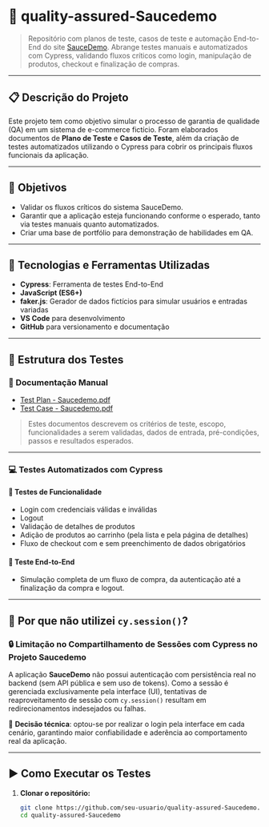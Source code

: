 # 🛒 quality-assured-Saucedemo

> Repositório com planos de teste, casos de teste e automação End-to-End do site [SauceDemo](https://www.saucedemo.com). Abrange testes manuais e automatizados com Cypress, validando fluxos críticos como login, manipulação de produtos, checkout e finalização de compras.

---

## 📋 Descrição do Projeto

Este projeto tem como objetivo simular o processo de garantia de qualidade (QA) em um sistema de e-commerce fictício. Foram elaborados documentos de **Plano de Teste** e **Casos de Teste**, além da criação de testes automatizados utilizando o Cypress para cobrir os principais fluxos funcionais da aplicação.

---

## 🎯 Objetivos

- Validar os fluxos críticos do sistema SauceDemo.
- Garantir que a aplicação esteja funcionando conforme o esperado, tanto via testes manuais quanto automatizados.
- Criar uma base de portfólio para demonstração de habilidades em QA.

---

## 🧰 Tecnologias e Ferramentas Utilizadas

- **Cypress**: Ferramenta de testes End-to-End
- **JavaScript (ES6+)**
- **faker.js**: Gerador de dados fictícios para simular usuários e entradas variadas
- **VS Code** para desenvolvimento
- **GitHub** para versionamento e documentação

---

## 🧪 Estrutura dos Testes

### 📁 Documentação Manual
- [Test Plan - Saucedemo.pdf](./caminho/Test%20Plan%20-%20Saucedemo.pdf)
- [Test Case - Saucedemo.pdf](./caminho/Test%20Case%20-%20Saucedemo.pdf)

> Estes documentos descrevem os critérios de teste, escopo, funcionalidades a serem validadas, dados de entrada, pré-condições, passos e resultados esperados.

---

### 💻 Testes Automatizados com Cypress

#### 🧩 Testes de Funcionalidade
- Login com credenciais válidas e inválidas
- Logout
- Validação de detalhes de produtos
- Adição de produtos ao carrinho (pela lista e pela página de detalhes)
- Fluxo de checkout com e sem preenchimento de dados obrigatórios

#### 🔁 Teste End-to-End
- Simulação completa de um fluxo de compra, da autenticação até a finalização da compra e logout.

---

## 🚫 Por que **não** utilizei `cy.session()`?

### 🔒 Limitação no Compartilhamento de Sessões com Cypress no Projeto Saucedemo

A aplicação **SauceDemo** não possui autenticação com persistência real no backend (sem API pública e sem uso de tokens). Como a sessão é gerenciada exclusivamente pela interface (UI), tentativas de reaproveitamento de sessão com `cy.session()` resultam em redirecionamentos indesejados ou falhas.

🧠 **Decisão técnica**: optou-se por realizar o login pela interface em cada cenário, garantindo maior confiabilidade e aderência ao comportamento real da aplicação.

---

## ▶️ Como Executar os Testes

1. **Clonar o repositório:**
   ```bash
   git clone https://github.com/seu-usuario/quality-assured-Saucedemo.git
   cd quality-assured-Saucedemo
